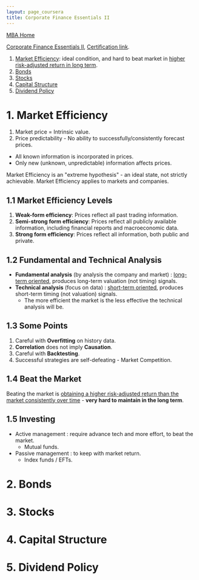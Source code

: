 ```yaml
---
layout: page_coursera
title: Corporate Finance Essentials II
---
```


[MBA Home](../../0index)

[Corporate Finance Essentials II](https://www.coursera.org/learn/corporate-finance-essentials-ii/home/module/1), [Certification link](https://www.coursera.org/account/accomplishments/verify/).

1. [Market Efficiency](#l1): ideal condition, and hard to beat market in <u>higher risk-adjusted return in long term</u>.
2. [Bonds](#l2)
3. [Stocks](#l3)
4. [Capital Structure](#l4)
5. [Dividend Policy](#l5)

<a name="l1"></a>
# 1. Market Efficiency

1. Market price = Intrinsic value.
2. Price predictability - No ability to successfully/consistently forecast prices.
  * All known information is incorporated in prices.
  * Only new (unknown, unpredictable) information affects prices.

Market Efficiency is an "extreme hypothesis" - an ideal state, not strictly achievable.
Market Efficiency applies to markets and companies.

## 1.1 Market Efficiency Levels

1. **Weak-form efficiency**: Prices reflect all past trading information.
2. **Semi-strong form efficiency**: Prices reflect all publicly available information, including financial reports and macroeconomic data.
3. **Strong form efficiency**: Prices reflect all information, both public and private.

## 1.2 Fundamental and Technical Analysis

* **Fundamental analysis** (by analysis the company and market) : <u>long-term oriented</u>, produces long-term valuation (not timing) signals.
* **Technical analysis** (focus on data) : <u>short-term oriented</u>, produces short-term timing (not valuation) signals.
  * The more efficient the market is the less effective the technical analysis will be.

## 1.3 Some Points

1. Careful with **Overfitting** on history data.
2. **Correlation** does not imply **Causation**.
3. Careful with **Backtesting**.
4. Successful strategies are self-defeating - Market Competition.

## 1.4 Beat the Market

Beating the market is <u>obtaining a higher risk-adjusted return than the market consistently over time</u> - **very hard to maintain in the long term**.

## 1.5 Investing

* Active management : require advance tech and more effort, to beat the market.
  * Mutual funds.
* Passive management : to keep with market return.
  * Index funds / EFTs.

<a name="l2"></a>
# 2. Bonds

<a name="l3"></a>
# 3. Stocks

<a name="l4"></a>
# 4. Capital Structure

<a name="l5"></a>
# 5. Dividend Policy
